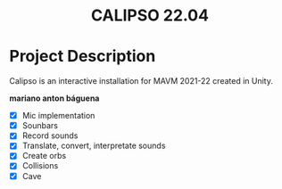 <h1 align="center">CALIPSO 22.04</h1>

# Project Description
Calipso is an interactive installation for MAVM 2021-22 created in Unity.


**mariano anton báguena**

- [x] Mic implementation
- [x] Sounbars
- [x] Record sounds
- [x] Translate, convert, interpretate sounds
- [x] Create orbs
- [x] Collisions
- [x] Cave
